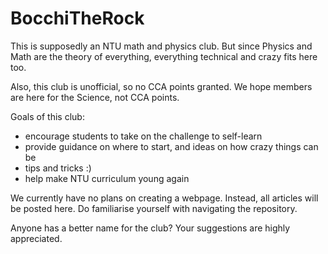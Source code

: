 # BocchiTheRock

This is supposedly an NTU math and physics club. But since Physics and Math are the theory of everything, everything technical and crazy fits here too.

Also, this club is unofficial, so no CCA points granted. We hope members are here for the Science, not CCA points.

Goals of this club:  
- encourage students to take on the challenge to self-learn
- provide guidance on where to start, and ideas on how crazy things can be
- tips and tricks :)
- help make NTU curriculum young again

We currently have no plans on creating a webpage. Instead, all articles will be posted here. Do familiarise yourself with navigating the repository. 

Anyone has a better name for the club? Your suggestions are highly appreciated.
